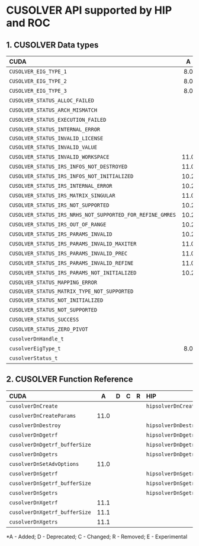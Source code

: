 # CUSOLVER API supported by HIP and ROC

## **1. CUSOLVER Data types**

|**CUDA**|**A**|**D**|**C**|**R**|**HIP**|**A**|**D**|**C**|**R**|**E**|**ROC**|**A**|**D**|**C**|**R**|**E**|
|:--|:-:|:-:|:-:|:-:|:--|:-:|:-:|:-:|:-:|:-:|:--|:-:|:-:|:-:|:-:|:-:|
|`CUSOLVER_EIG_TYPE_1`|8.0| | | |`HIPSOLVER_EIG_TYPE_1`|4.5.0| | | |6.0.0|`rocblas_eform_ax`|4.2.0| | | |6.0.0|
|`CUSOLVER_EIG_TYPE_2`|8.0| | | |`HIPSOLVER_EIG_TYPE_2`|4.5.0| | | |6.0.0|`rocblas_eform_abx`|4.2.0| | | |6.0.0|
|`CUSOLVER_EIG_TYPE_3`|8.0| | | |`HIPSOLVER_EIG_TYPE_3`|4.5.0| | | |6.0.0|`rocblas_eform_bax`|4.2.0| | | |6.0.0|
|`CUSOLVER_STATUS_ALLOC_FAILED`| | | | |`HIPSOLVER_STATUS_ALLOC_FAILED`|4.5.0| | | |6.0.0|`rocblas_status_memory_error`|5.6.0| | | |6.0.0|
|`CUSOLVER_STATUS_ARCH_MISMATCH`| | | | |`HIPSOLVER_STATUS_ARCH_MISMATCH`|4.5.0| | | |6.0.0|`rocblas_status_arch_mismatch`|5.7.0| | | |6.0.0|
|`CUSOLVER_STATUS_EXECUTION_FAILED`| | | | |`HIPSOLVER_STATUS_EXECUTION_FAILED`|4.5.0| | | |6.0.0|`rocblas_status_not_implemented`|1.5.0| | | |6.0.0|
|`CUSOLVER_STATUS_INTERNAL_ERROR`| | | | |`HIPSOLVER_STATUS_INTERNAL_ERROR`|4.5.0| | | |6.0.0|`rocblas_status_internal_error`|1.5.0| | | |6.0.0|
|`CUSOLVER_STATUS_INVALID_LICENSE`| | | | | | | | | | | | | | | | |
|`CUSOLVER_STATUS_INVALID_VALUE`| | | | |`HIPSOLVER_STATUS_INVALID_VALUE`|4.5.0| | | |6.0.0|`rocblas_status_invalid_value`|3.5.0| | | |6.0.0|
|`CUSOLVER_STATUS_INVALID_WORKSPACE`|11.0| | | | | | | | | | | | | | | |
|`CUSOLVER_STATUS_IRS_INFOS_NOT_DESTROYED`|11.0| | | | | | | | | | | | | | | |
|`CUSOLVER_STATUS_IRS_INFOS_NOT_INITIALIZED`|10.2| | | | | | | | | | | | | | | |
|`CUSOLVER_STATUS_IRS_INTERNAL_ERROR`|10.2| | | | | | | | | | | | | | | |
|`CUSOLVER_STATUS_IRS_MATRIX_SINGULAR`|11.0| | | | | | | | | | | | | | | |
|`CUSOLVER_STATUS_IRS_NOT_SUPPORTED`|10.2| | | | | | | | | | | | | | | |
|`CUSOLVER_STATUS_IRS_NRHS_NOT_SUPPORTED_FOR_REFINE_GMRES`|10.2| | | | | | | | | | | | | | | |
|`CUSOLVER_STATUS_IRS_OUT_OF_RANGE`|10.2| | | | | | | | | | | | | | | |
|`CUSOLVER_STATUS_IRS_PARAMS_INVALID`|10.2| | | | | | | | | | | | | | | |
|`CUSOLVER_STATUS_IRS_PARAMS_INVALID_MAXITER`|11.0| | | | | | | | | | | | | | | |
|`CUSOLVER_STATUS_IRS_PARAMS_INVALID_PREC`|11.0| | | | | | | | | | | | | | | |
|`CUSOLVER_STATUS_IRS_PARAMS_INVALID_REFINE`|11.0| | | | | | | | | | | | | | | |
|`CUSOLVER_STATUS_IRS_PARAMS_NOT_INITIALIZED`|10.2| | | | | | | | | | | | | | | |
|`CUSOLVER_STATUS_MAPPING_ERROR`| | | | |`HIPSOLVER_STATUS_MAPPING_ERROR`|4.5.0| | | |6.0.0|`rocblas_status_not_implemented`|1.5.0| | | |6.0.0|
|`CUSOLVER_STATUS_MATRIX_TYPE_NOT_SUPPORTED`| | | | | | | | | | | | | | | | |
|`CUSOLVER_STATUS_NOT_INITIALIZED`| | | | |`HIPSOLVER_STATUS_NOT_INITIALIZED`|4.5.0| | | |6.0.0|`rocblas_status_invalid_handle`|5.6.0| | | |6.0.0|
|`CUSOLVER_STATUS_NOT_SUPPORTED`| | | | |`HIPSOLVER_STATUS_NOT_SUPPORTED`|4.5.0| | | |6.0.0|`rocblas_status_not_implemented`|1.5.0| | | |6.0.0|
|`CUSOLVER_STATUS_SUCCESS`| | | | |`HIPSOLVER_STATUS_SUCCESS`|4.5.0| | | |6.0.0|`rocblas_status_success`|3.0.0| | | |6.0.0|
|`CUSOLVER_STATUS_ZERO_PIVOT`| | | | |`HIPSOLVER_STATUS_ZERO_PIVOT`| | | | | |`rocblas_status_not_implemented`|1.5.0| | | |6.0.0|
|`cusolverDnHandle_t`| | | | |`hipsolverHandle_t`|4.5.0| | | |6.0.0|`rocblas_handle`|1.5.0| | | |6.0.0|
|`cusolverEigType_t`|8.0| | | |`hipsolverEigType_t`|4.5.0| | | |6.0.0|`rocblas_eform`|4.2.0| | | |6.0.0|
|`cusolverStatus_t`| | | | |`hipsolverStatus_t`|4.5.0| | | |6.0.0|`rocblas_status`|3.0.0| | | |6.0.0|

## **2. CUSOLVER Function Reference**

|**CUDA**|**A**|**D**|**C**|**R**|**HIP**|**A**|**D**|**C**|**R**|**E**|**ROC**|**A**|**D**|**C**|**R**|**E**|
|:--|:-:|:-:|:-:|:-:|:--|:-:|:-:|:-:|:-:|:-:|:--|:-:|:-:|:-:|:-:|:-:|
|`cusolverDnCreate`| | | | |`hipsolverDnCreate`|5.1.0| | | |6.0.0|`rocblas_create_handle`| | | | | |
|`cusolverDnCreateParams`|11.0| | | | | | | | | | | | | | | |
|`cusolverDnDestroy`| | | | |`hipsolverDnDestroy`|5.1.0| | | |6.0.0|`rocblas_destroy_handle`| | | | | |
|`cusolverDnDgetrf`| | | | |`hipsolverDnDgetrf`|5.1.0| | | |6.0.0| | | | | | |
|`cusolverDnDgetrf_bufferSize`| | | | |`hipsolverDnDgetrf_bufferSize`|5.1.0| | | |6.0.0| | | | | | |
|`cusolverDnDgetrs`| | | | |`hipsolverDnDgetrs`|5.1.0| | | |6.0.0| | | | | | |
|`cusolverDnSetAdvOptions`|11.0| | | | | | | | | | | | | | | |
|`cusolverDnSgetrf`| | | | |`hipsolverDnSgetrf`|5.1.0| | | |6.0.0| | | | | | |
|`cusolverDnSgetrf_bufferSize`| | | | |`hipsolverDnSgetrf_bufferSize`|5.1.0| | | |6.0.0| | | | | | |
|`cusolverDnSgetrs`| | | | |`hipsolverDnSgetrs`|5.1.0| | | |6.0.0| | | | | | |
|`cusolverDnXgetrf`|11.1| | | | | | | | | | | | | | | |
|`cusolverDnXgetrf_bufferSize`|11.1| | | | | | | | | | | | | | | |
|`cusolverDnXgetrs`|11.1| | | | | | | | | | | | | | | |


\*A - Added; D - Deprecated; C - Changed; R - Removed; E - Experimental